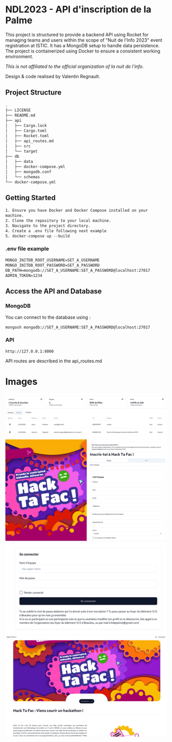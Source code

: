 # NDL2023 - API d'inscription de la Palme

This project is structured to provide a backend API using Rocket for managing teams and users within the scope of "Nuit de l'Info 2023" event registration at ISTIC. It has a MongoDB setup to handle data persistence. The project is containerized using Docker to ensure a consistent working environment.

*This is not affiliated to the official organization of la nuit de l'info.*

Design & code realised by Valentin Regnault.

## Project Structure

```plaintext
.
├── LICENSE
├── README.md
├── api
│   ├── Cargo.lock
│   ├── Cargo.toml
│   ├── Rocket.toml
│   ├── api_routes.md
│   ├── src
│   └── target
├── db
│   ├── data
│   ├── docker-compose.yml
│   ├── mongodb.conf
│   └── schemas
└── docker-compose.yml
```

## Getting Started

    1. Ensure you have Docker and Docker Compose installed on your machine.
    2. Clone the repository to your local machine.
    3. Navigate to the project directory.
    4. Create a .env file following next example
    5. docker-compose up --build

### .env file example
```
MONGO_INITDB_ROOT_USERNAME=SET_A_USERNAME
MONGO_INITDB_ROOT_PASSWORD=SET_A_PASSWORD
DB_PATH=mongodb://SET_A_USERNAME:SET_A_PASSWORD@localhost:27017
ADMIN_TOKEN=1234
```

## Access the API and Database

### MongoDB 
You can connect to the database using :
```
mongosh mongodb://SET_A_USERNAME:SET_A_PASSWORD@localhost:27017
```

### API
```
http://127.0.0.1:8000
```

API routes are described in the api_routes.md

# Images

![image](images-readme/image.png)
![image](images-readme/image2.png)
![image](images-readme/image3.png)
![image](images-readme/image4.png)

